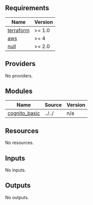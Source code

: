 <!-- BEGIN_TF_DOCS -->
## Requirements

| Name | Version |
|------|---------|
| <a name="requirement_terraform"></a> [terraform](#requirement\_terraform) | >= 1.0 |
| <a name="requirement_aws"></a> [aws](#requirement\_aws) | >= 4 |
| <a name="requirement_null"></a> [null](#requirement\_null) | >= 2.0 |

## Providers

No providers.

## Modules

| Name | Source | Version |
|------|--------|---------|
| <a name="module_cognito_basic"></a> [cognito\_basic](#module\_cognito\_basic) | ../../ | n/a |

## Resources

No resources.

## Inputs

No inputs.

## Outputs

No outputs.
<!-- END_TF_DOCS -->